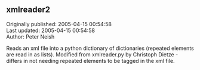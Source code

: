## xmlreader2  
Originally published: 2005-04-15 00:54:58  
Last updated: 2005-04-15 00:54:58  
Author: Peter Neish  
  
Reads an xml file into a python dictionary of dictionaries (repeated elements are read in as lists).
Modified from xmlreader.py by Christoph Dietze - differs in not needing repeated elements to be tagged in the xml file.